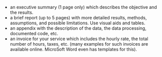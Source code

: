 * an executive summary (1 page only) which describes the objective and the results.
* a brief report (up to 5 pages) with more detailed results, methods, assumptions,
and possible limitations. Use visual aids and tables.
* an appendix with the description of the data, the data processing, documented
code, etc.
* an invoice for your service which includes the hourly rate, the total number of
hours, taxes, etc. (many examples for such invoices are available online. MicroSoft
Word even has templates for this).
